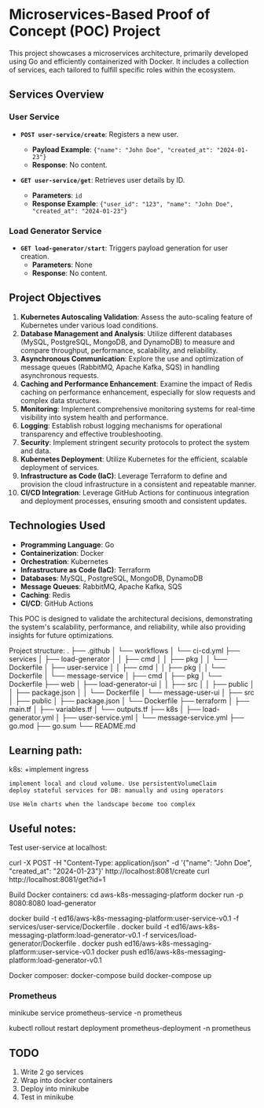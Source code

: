 # Microservices-Based Proof of Concept (POC) Project

This project showcases a microservices architecture, primarily developed using Go and efficiently containerized with Docker. It includes a collection of services, each tailored to fulfill specific roles within the ecosystem.

## Services Overview

### User Service

- **`POST user-service/create`**: Registers a new user.
  - **Payload Example**: `{"name": "John Doe", "created_at": "2024-01-23"}`
  - **Response**: No content.
  
- **`GET user-service/get`**: Retrieves user details by ID.
  - **Parameters**: `id`
  - **Response Example**: `{"user_id": "123", "name": "John Doe", "created_at": "2024-01-23"}`

### Load Generator Service

- **`GET load-generator/start`**: Triggers payload generation for user creation.
  - **Parameters**: None
  - **Response**: No content.

## Project Objectives

1. **Kubernetes Autoscaling Validation**: Assess the auto-scaling feature of Kubernetes under various load conditions.
2. **Database Management and Analysis**: Utilize different databases (MySQL, PostgreSQL, MongoDB, and DynamoDB) to measure and compare throughput, performance, scalability, and reliability.
3. **Asynchronous Communication**: Explore the use and optimization of message queues (RabbitMQ, Apache Kafka, SQS) in handling asynchronous requests.
4. **Caching and Performance Enhancement**: Examine the impact of Redis caching on performance enhancement, especially for slow requests and complex data structures.
5. **Monitoring**: Implement comprehensive monitoring systems for real-time visibility into system health and performance.
6. **Logging**: Establish robust logging mechanisms for operational transparency and effective troubleshooting.
7. **Security**: Implement stringent security protocols to protect the system and data.
8. **Kubernetes Deployment**: Utilize Kubernetes for the efficient, scalable deployment of services.
9. **Infrastructure as Code (IaC)**: Leverage Terraform to define and provision the cloud infrastructure in a consistent and repeatable manner.
10. **CI/CD Integration**: Leverage GitHub Actions for continuous integration and deployment processes, ensuring smooth and consistent updates.

## Technologies Used

- **Programming Language**: Go
- **Containerization**: Docker
- **Orchestration**: Kubernetes
- **Infrastructure as Code (IaC)**: Terraform
- **Databases**: MySQL, PostgreSQL, MongoDB, DynamoDB
- **Message Queues**: RabbitMQ, Apache Kafka, SQS
- **Caching**: Redis
- **CI/CD**: GitHub Actions

This POC is designed to validate the architectural decisions, demonstrating the system's scalability, performance, and reliability, while also providing insights for future optimizations.

Project structure:
.
├── .github
│   └── workflows
│       └── ci-cd.yml
├── services
│   ├── load-generator
│   │   ├── cmd
│   │   ├── pkg
│   │   └── Dockerfile
│   ├── user-service
│   │   ├── cmd
│   │   ├── pkg
│   │   └── Dockerfile
│   └── message-service
│       ├── cmd
│       ├── pkg
│       └── Dockerfile
├── web
│   ├── load-generator-ui
│   │   ├── src
│   │   ├── public
│   │   ├── package.json
│   │   └── Dockerfile
│   └── message-user-ui
│       ├── src
│       ├── public
│       ├── package.json
│       └── Dockerfile
├── terraform
│   ├── main.tf
│   ├── variables.tf
│   └── outputs.tf
├── k8s
│   ├── load-generator.yml
│   ├── user-service.yml
│   └── message-service.yml
├── go.mod
├── go.sum
└── README.md


## Learning path:
k8s:
    +implement ingress

    implement local and cloud volume. Use persistentVolumeClaim
    deploy stateful services for DB: manually and using operators

    Use Helm charts when the landscape become too complex

## Useful notes:

Test user-service at localhost:

curl -X POST -H "Content-Type: application/json" -d '{"name": "John Doe", "created_at": "2024-01-23"}' http://localhost:8081/create
curl http://localhost:8081/get?id=1


Build Docker containers:
cd aws-k8s-messaging-platform
docker run -p 8080:8080 load-generator

docker build -t ed16/aws-k8s-messaging-platform:user-service-v0.1 -f services/user-service/Dockerfile .
docker build -t ed16/aws-k8s-messaging-platform:load-generator-v0.1 -f services/load-generator/Dockerfile .
docker push ed16/aws-k8s-messaging-platform:user-service-v0.1
docker push ed16/aws-k8s-messaging-platform:load-generator-v0.1


Docker composer:
docker-compose build
docker-compose up

### Prometheus
minikube service prometheus-service -n prometheus

kubectl rollout restart deployment prometheus-deployment -n prometheus


## TODO

1. Write 2 go services
2. Wrap into docker containers
3. Deploy into minikube
4. Test in minikube
